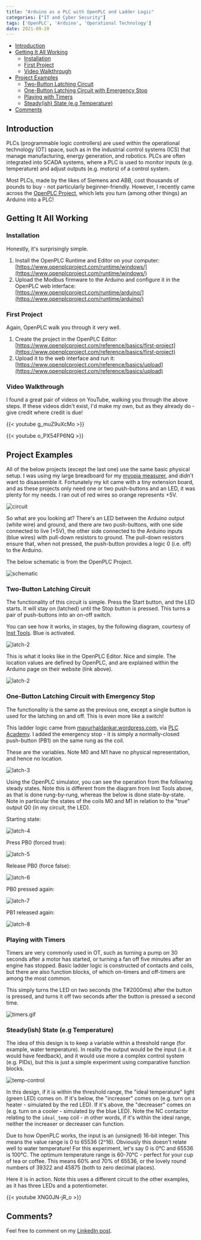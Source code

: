 ```yaml
---
title: "Arduino as a PLC with OpenPLC and Ladder Logic"
categories: ["IT and Cyber Security"]
tags: ['OpenPLC', 'Arduino', 'Operational Technology']
date: 2021-09-20
---
```



- [Introduction](#introduction)
- [Getting It All Working](#getting-it-all-working)
  - [Installation](#installation)
  - [First Project](#first-project)
  - [Video Walkthrough](#video-walkthrough)
- [Project Examples](#project-examples)
  - [Two-Button Latching Circuit](#two-button-latching-circuit)
  - [One-Button Latching Circuit with Emergency Stop](#one-button-latching-circuit-with-emergency-stop)
  - [Playing with Timers](#playing-with-timers)
  - [Steady(ish) State (e.g Temperature)](#steadyish-state-eg-temperature)
- [Comments](#comments)

## Introduction

PLCs (programmable logic controllers) are used within the operational technology (OT) space, such as in the industrial control systems (ICS) that manage manufacturing, energy generation, and robotics. PLCs are often integrated into SCADA systems, where a PLC is used to monitor inputs (e.g. temperature) and adjust outputs (e.g. motors) of a control system.

Most PLCs, made by the likes of Siemens and ABB, cost thousands of pounds to buy - not particularly beginner-friendly. However, I recently came across the [OpenPLC Project](https://www.openplcproject.com/), which lets you turn (among other things) an Arduino into a PLC!

## Getting It All Working

### Installation

Honestly, it's surprisingly simple.

1. Install the OpenPLC Runtime and Editor on your computer: [https://www.openplcproject.com/runtime/windows/](https://www.openplcproject.com/runtime/windows/)
2. Upload the Modbus firmware to the Arduino and configure it in the OpenPLC web interface: [https://www.openplcproject.com/runtime/arduino/](https://www.openplcproject.com/runtime/arduino/)

### First Project

Again, OpenPLC walk you through it very well.

1. Create the project in the OpenPLC Editor: [https://www.openplcproject.com/reference/basics/first-project](https://www.openplcproject.com/reference/basics/first-project)
2. Upload it to the web interface and run it: [https://www.openplcproject.com/reference/basics/upload](https://www.openplcproject.com/reference/basics/upload)

### Video Walkthrough

I found a great pair of videos on YouTube, walking you through the above steps. If these videos didn't exist, I'd make my own, but as they already do - give credit where credit is due!

{{< youtube g_muZ9uXcMo >}}

{{< youtube o_PX54FP6NQ >}}

## Project Examples

All of the below projects (except the last one) use the same basic physical setup. I was using my large breadboard for my [myopia measurer](https://www.jamesgibbins.com/posts/arduino-myopia-measurer/), and didn't want to disassemble it. Fortunately my kit came with a tiny extension board, and as these projects only need one or two push-buttons and an LED, it was plenty for my needs. I ran out of red wires so orange represents +5V.

![circuit](/img/circuit.jpg)

So what are you looking at? There's an LED between the Arduino output (white wire) and ground, and there are two push-buttons, with one side connected to live (+5V), the other side connected to the Arduino inputs (blue wires) with pull-down resistors to ground. The pull-down resistors ensure that, when not pressed, the push-button provides a logic 0 (i.e. off) to the Arduino.

The below schematic is from the OpenPLC Project.

![schematic](/img/schematic.png)

### Two-Button Latching Circuit

The functionality of this circuit is simple. Press the Start button, and the LED starts. It will stay on (latched) until the Stop button is pressed. This turns a pair of push-buttons into an on-off switch.

You can see how it works, in stages, by the following diagram, courtesy of [Inst Tools](https://instrumentationtools.com/plc-ladder-logic-contacts-coils/). Blue is activated.

![latch-2](/img/latch-1.png)

This is what it looks like in the OpenPLC Editor. Nice and simple. The location values are defined by OpenPLC, and are explained within the Arduino page on their website (link above).

![latch-2](/img/latch-2.png)

### One-Button Latching Circuit with Emergency Stop

The functionality is the same as the previous one, except a single button is used for the latching on and off. This is even more like a switch!

This ladder logic came from [mayurhaldankar.wordpress.com](https://mayurhaldankar.wordpress.com/plc-ladder-logic-programs/single-push-button-onoff-ladder-logic/), via [PLC Academy](https://www.plcacademy.com/ladder-logic-examples/). I added the emergency stop - it is simply a normally-closed push-button (PB1) on the same rung as the coil.

These are the variables. Note M0 and M1 have no physical representation, and hence no location.

![latch-3](/img/latch-3.png)

Using the OpenPLC simulator, you can see the operation from the following steady states. Note this is different from the diagram from Inst Tools above, as that is done rung-by-rung, whereas the below is done state-by-state. Note in particular the states of the coils M0 and M1 in relation to the "true" output Q0 (in my circuit, the LED).

Starting state:

![latch-4](/img/latch-4.png)

Press PB0 (forced true):

![latch-5](/img/latch-5.png)

Release PB0 (force false):

![latch-6](/img/latch-6.png)

PB0 pressed again:

![latch-7](/img/latch-7.png)

PB1 released again:

![latch-8](/img/latch-8.png)

### Playing with Timers

Timers are very commonly used in OT, such as turning a pump on 30 seconds after a motor has started, or turning a fan off five minutes after an engine has stopped. Basic ladder logic is constructed of contacts and coils, but there are also function blocks, of which on-timers and off-timers are among the most common.

This simply turns the LED on two seconds (the T#2000ms) after the button is pressed, and turns it off two seconds after the button is pressed a second time.

![timers.gif](/img/timers.gif)

### Steady(ish) State (e.g Temperature)

The idea of this design is to keep a variable within a threshold range (for example, water temperature). In reality the output would be the input (i.e. it would have feedback), and it would use more a complex control system (e.g. PIDs), but this is just a simple experiment using comparative function blocks.

![temp-control](/img/temp-control.png)

In this design, if it is within the threshold range, the "ideal temperature" light (green LED) comes on. If it's below, the "increaser" comes on (e.g. turn on a heater - simulated by the red LED). If it's above, the "decreaser" comes on (e.g. turn on a cooler - simulated by the blue LED). Note the NC contactor relating to the `ideal_temp` coil - in other words, if it's within the ideal range, neither the increaser or decreaser can function.

Due to how OpenPLC works, the input is an (unsigned) 16-bit integer. This means the value range is 0 to 65536 (2^16). Obviously this doesn't relate well to water temperature! For this experiment, let's say 0 is 0°C and 65536 is 100°C. The optimum temperature range is 60-70°C - perfect for your cup of tea or coffee. This means 60% and 70% of 65536, or the lovely round numbers of 39322 and 45875 (both to zero decimal places).

Here it is in action. Note this uses a different circuit to the other examples, as it has three LEDs and a potentiometer.

{{< youtube XNG0JN-jR_o >}}

## Comments?

Feel free to comment on my [LinkedIn post](https://www.linkedin.com/posts/jamgib_arduino-as-a-plc-with-openplc-and-ladder-activity-6845657001528307712-LNNQ).